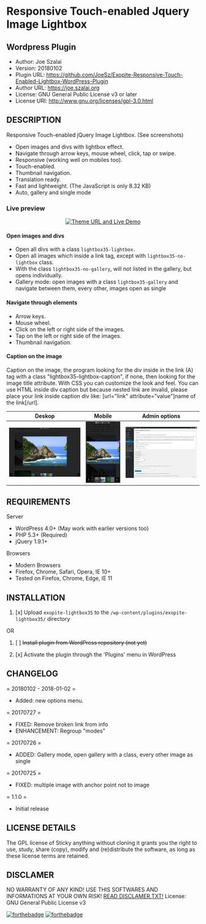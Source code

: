 # Responsive Touch-enabled Jquery Image Lightbox
## Wordpress Plugin

- Author: Joe Szalai
- Version: 20180102
- Plugin URL: https://github.com/JoeSz/Exopite-Responsive-Touch-Enabled-Lightbox-WordPress-Plugin
- Author URL: https://joe.szalai.org
- License: GNU General Public License v3 or later
- License URI: http://www.gnu.org/licenses/gpl-3.0.html

DESCRIPTION
-----------

Responsive Touch-enabled jQuery Image Lightbox. (See screenshots)

- Open images and divs with lightbox effect.
- Navigate through arrow keys, mouse wheel, click, tap or swipe.
- Responsive (working well on mobiles too).
- Touch-enabled.
- Thumbnail navigation.
- Translation ready.
- Fast and lightweight. (The JavaScript is only  8.32 KB)
- Auto, gallery and single mode

### Live preview <br />
<p align="center">
    <a href="https://joe.szalai.org/exopite/lightbox35/" rel="Theme URL and Live Demo"><img src="https://joe.szalai.org/wp-content/uploads/2017/07/plugin_live_demo.png" alt="Theme URL and Live Demo"></a>
</p>

#### Open images and divs

- Open all divs with a class `lightbox35-lightbox`.
- Open all images which inside a link tag, except with `lightbox35-no-lightbox` class.
- With the class `lightbox35-no-gallery`, will not listed in the gallery, but opens individually.
- Gallery mode: open images with a class `lightbox35-gallery` and navigate between them, every other, images open as single

#### Navigate through elements

- Arrow keys.
- Mouse wheel.
- Click on the left or right side of the images.
- Tap on the left or right side of the images.
- Thumbnail navigation.

#### Caption on the image

Caption on the image, the program looking for the div inside in the link (A) tag with a class "lightbox35-lightbox-caption", if none, then looking for the image title attribute. With CSS you can customize the look and feel. You can use HTML inside div caption but because nested link are invalid, please place your link inside caption div like: [url="link" attribute="value"]name of the link[/url].

Deskop                     |  Mobile                |  Admin options
:-------------------------:|:----------------------:|:-------------------------:
![](assets/screenshot-1.jpg)      |  ![](assets/screenshot-2.jpg) |  ![](assets/screenshot-3.jpg)

REQUIREMENTS
------------

Server

* WordPress 4.0+ (May work with earlier versions too)
* PHP 5.3+ (Required)
* jQuery 1.9.1+

Browsers

* Modern Browsers
* Firefox, Chrome, Safari, Opera, IE 10+
* Tested on Firefox, Chrome, Edge, IE 11

INSTALLATION
------------

1. [x] Upload `exopite-lightbox35` to the `/wp-content/plugins/exopite-lightbox35/` directory

OR

1. [ ] ~~Install plugin from WordPress repository (not yet)~~

2. [x] Activate the plugin through the 'Plugins' menu in WordPress

CHANGELOG
---------

= 20180102 - 2018-01-02 =
* Added: new options menu.

= 20170727 =
* FIXED: Remove broken link from info
* ENHANCEMENT: Regroup "modes"

= 20170726 =
* ADDED: Gallery mode, open gallery with a class, every other image as single

= 20170725 =
* FIXED: multiple image with anchor point not to image

= 1.1.0 =
* Initial release


LICENSE DETAILS
---------------
The GPL license of Sticky anything without cloning it grants you the right to use, study, share (copy), modify and (re)distribute the software, as long as these license terms are retained.

DISCLAMER
---------

NO WARRANTY OF ANY KIND! USE THIS SOFTWARES AND INFORMATIONS AT YOUR OWN RISK!
[READ DISCLAMER.TXT!](https://joe.szalai.org/disclaimer/)
License: GNU General Public License v3

[![forthebadge](http://forthebadge.com/images/badges/built-by-developers.svg)](http://forthebadge.com) [![forthebadge](http://forthebadge.com/images/badges/for-you.svg)](http://forthebadge.com)
